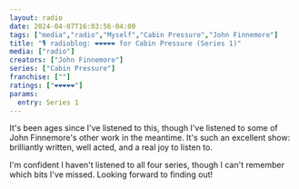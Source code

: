```yaml
---
layout: radio
date: 2024-04-07T16:03:56-04:00
tags: ["media","radio","Myself","Cabin Pressure","John Finnemore"]
title: "🎙️ radioblog: ❤️❤️❤️❤️❤️ for Cabin Pressure (Series 1)"
media: ["radio"]
creators: ["John Finnemore"]
series: ["Cabin Pressure"]
franchise: [""]
ratings: ["❤️❤️❤️❤️❤️"]
params:
  entry: Series 1
---
```

It's been ages since I've listened to this, though I've listened to some of John Finnemore's other work in the meantime. It's such an excellent show: brilliantly written, well acted, and a real joy to listen to.

I'm confident I haven't listened to all four series, though I can't remember which bits I've missed. Looking forward to finding out!
